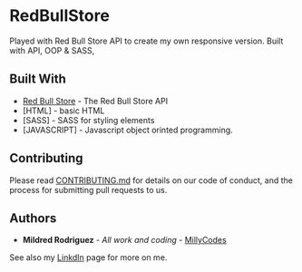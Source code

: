 # RedBullStore

Played with Red Bull Store API to create my own responsive version. Built with API, OOP & SASS,

## Built With


* [Red Bull Store](http://www.redbullstore.com/) - The Red Bull Store API
* [HTML] - basic HTML
* [SASS] - SASS for styling elements
* [JAVASCRIPT] - Javascript object orinted programming.

## Contributing

Please read [CONTRIBUTING.md](https://gist.github.com/PurpleBooth/b24679402957c63ec426) for details on our code of conduct, and the process for submitting pull requests to us.


## Authors

* **Mildred Rodriguez** - *All work and coding* - [MillyCodes](https://github.com/MillyCodes)

See also my [LinkdIn](http://linkedin.com/in/millyrodriguez) page for more on me.

